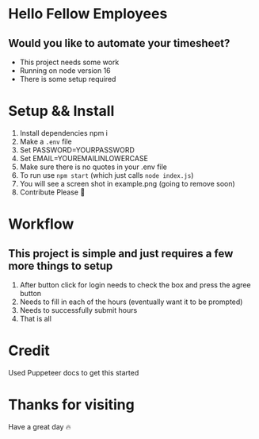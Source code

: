 # Hello Fellow Employees
## Would you like to automate your timesheet?
- This project needs some work
- Running on node version 16
- There is some setup required
# Setup && Install
1. Install dependencies npm i 
2. Make a `.env` file 
3. Set PASSWORD=YOURPASSWORD
4. Set EMAIL=YOUREMAILINLOWERCASE
5. Make sure there is no quotes in your .env file 
6. To run use `npm start` (which just calls `node index.js`)
7. You will see a screen shot in example.png (going to remove soon)
8. Contribute Please 💚

# Workflow
## This project is simple and just requires a few more things to setup
1. After button click for login needs to check the box and press the agree button
2. Needs to fill in each of the hours (eventually want it to be prompted)
3. Needs to successfully submit hours
4. That is all 
# Credit
Used Puppeteer docs to get this started

# Thanks for visiting
Have a great day 🔥

